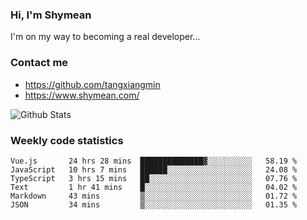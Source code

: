 ### Hi, I'm Shymean

I'm on my way to becoming a real developer...

### Contact me

- <https://github.com/tangxiangmin>
- <https://www.shymean.com/>

![Github Stats](https://github-readme-stats.vercel.app/api?username=tangxiangmin&show_icons=true&theme=dark)


###  Weekly code statistics

<!--START_SECTION:waka-->

```text
Vue.js       24 hrs 28 mins  ██████████████▓░░░░░░░░░░   58.19 %
JavaScript   10 hrs 7 mins   ██████░░░░░░░░░░░░░░░░░░░   24.08 %
TypeScript   3 hrs 15 mins   ██░░░░░░░░░░░░░░░░░░░░░░░   07.76 %
Text         1 hr 41 mins    █░░░░░░░░░░░░░░░░░░░░░░░░   04.02 %
Markdown     43 mins         ▒░░░░░░░░░░░░░░░░░░░░░░░░   01.72 %
JSON         34 mins         ▒░░░░░░░░░░░░░░░░░░░░░░░░   01.35 %
```

<!--END_SECTION:waka-->